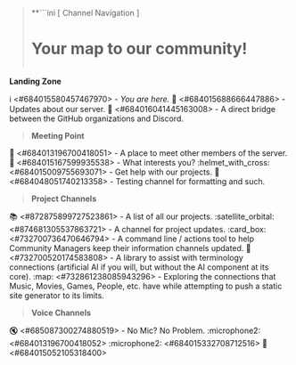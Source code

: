 > **```ini
>       [ Channel Navigation ]
>   # Your map to our community! #  
> ```**
**Landing Zone**

:information_source: <#684015580457467970> - *You are here.*
:mega: <#684015688666447886> - Updates about our server.
:ship: <#684016041445163008> - A direct bridge between the GitHub organizations and Discord.

> **Meeting Point**

:speech_balloon: <#684013196700418051> - A place to meet other members of the server.
:roller_coaster: <#684015167599935538> - What interests you?
:helmet_with_cross: <#684015009755693071> - Get help with our projects.
:construction: <#684048051740213358> - Testing channel for formatting and such.

> **Project Channels**

:books: <#872875899727523861> - A list of all our projects.
:satellite_orbital: <#874681305537863721> - A channel for project updates.
:card_box: <#732700736470646794> - A command line / actions tool to help Community Managers keep their information channels updated.
:ferris_wheel: <#732700520174583808> - A library to assist with terminology connections (artificial AI if you will, but without the AI component at its core).
:map: <#732861238085943296> - Exploring the connections that Music, Movies, Games, People, etc. have while attempting to push a static site generator to its limits.

> **Voice Channels**

:mute: <#685087300274880519> - No Mic? No Problem.
:microphone2: <#684013196700418052>
:microphone2: <#684015332708712516>
:door: <#684015052105318400>